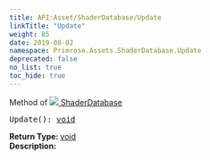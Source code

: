 ```yaml
---
title: API:Asset/ShaderDatabase/Update
linkTitle: "Update"
weight: 85
date: 2019-08-02
namespace: Primrose.Assets.ShaderDatabase.Update
deprecated: false
no_list: true
toc_hide: true
---
```

Method of <a href="/docs/api-reference/Class/ShaderDatabase"><img src="/icons/silk/default.png"/>&nbsp;ShaderDatabase</a>
<pre class="method-declaration">
Update(): <a class="type" href="/docs/api-reference/System/void">void</a></pre>
<b>Return Type: </b>
<a class="type" href="/docs/api-reference/System/void">void</a>
<br/>
<b>Description: </b>